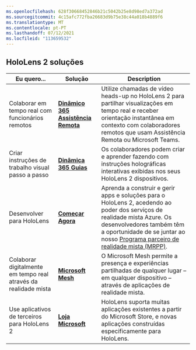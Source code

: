 ```yaml
---
ms.openlocfilehash: 628f30668452846b21c5042b25e8d98ed7a372ad
ms.sourcegitcommit: 4c15afc772fba26683d9b75e38c44a018b4889f6
ms.translationtype: MT
ms.contentlocale: pt-PT
ms.lasthandoff: 07/12/2021
ms.locfileid: "113659532"
---
```

## <a name="hololens-2-solutions"></a>HoloLens 2 soluções

| Eu quero... | Solução | Description |  
|---------| ------------|------------|
| Colaborar em tempo real com funcionários remotos | [**Dinâmico 365 Assistência Remota**](https://dynamics.microsoft.com/mixed-reality/remote-assist/) | Utilize chamadas de vídeo heads-up no HoloLens 2 para partilhar visualizações em tempo real e receber orientação instantânea em contexto com colaboradores remotos que usam Assistência Remota ou Microsoft Teams. | 
| Criar instruções de trabalho visual passo a passo | [**Dinâmica 365 Guias**](https://dynamics.microsoft.com/mixed-reality/guides/capabilities/) | Os colaboradores podem criar e aprender fazendo com instruções holográficas interativas exibidas nos seus HoloLens 2 dispositivos. |
| Desenvolver para HoloLens | [**Começar Agora**](/windows/mixed-reality/develop/development?tabs=unity) | Aprenda a construir e gerir apps e soluções para o HoloLens 2, acedendo ao poder dos serviços de realidade mista Azure. Os desenvolvedores também têm a oportunidade de se juntar ao nosso [Programa parceiro de realidade mista (MRPP)](https://www.microsoft.com/hololens/mrpp). |
| Colaborar digitalmente em tempo real através da realidade mista | [**Microsoft Mesh**](https://www.microsoft.com/mesh) | O Microsoft Mesh permite a presença e experiências partilhadas de qualquer lugar – em qualquer dispositivo – através de aplicações de realidade mista. |
| Use aplicativos de terceiros para HoloLens 2 | [**Loja Microsoft**](../holographic-store-apps.md) | HoloLens suporta muitas aplicações existentes a partir do Microsoft Store, e novas aplicações construídas especificamente para HoloLens.
